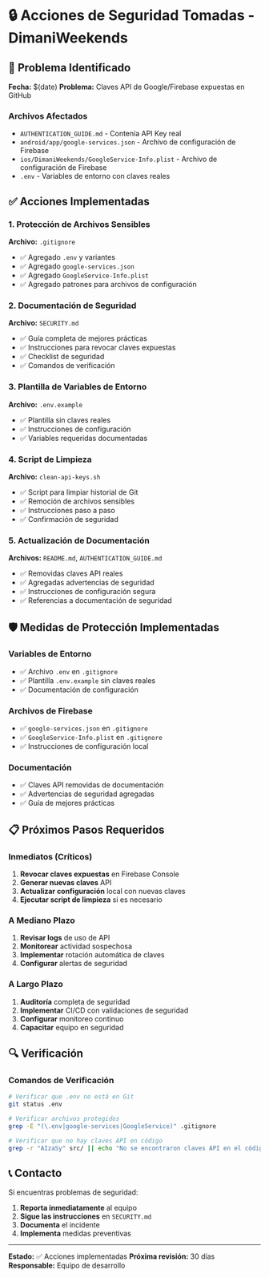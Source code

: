 # 🔒 Acciones de Seguridad Tomadas - DimaniWeekends

## 🚨 Problema Identificado

**Fecha:** $(date)
**Problema:** Claves API de Google/Firebase expuestas en GitHub

### Archivos Afectados
- `AUTHENTICATION_GUIDE.md` - Contenía API Key real
- `android/app/google-services.json` - Archivo de configuración de Firebase
- `ios/DimaniWeekends/GoogleService-Info.plist` - Archivo de configuración de Firebase
- `.env` - Variables de entorno con claves reales

## ✅ Acciones Implementadas

### 1. Protección de Archivos Sensibles

**Archivo:** `.gitignore`
- ✅ Agregado `.env` y variantes
- ✅ Agregado `google-services.json`
- ✅ Agregado `GoogleService-Info.plist`
- ✅ Agregado patrones para archivos de configuración

### 2. Documentación de Seguridad

**Archivo:** `SECURITY.md`
- ✅ Guía completa de mejores prácticas
- ✅ Instrucciones para revocar claves expuestas
- ✅ Checklist de seguridad
- ✅ Comandos de verificación

### 3. Plantilla de Variables de Entorno

**Archivo:** `.env.example`
- ✅ Plantilla sin claves reales
- ✅ Instrucciones de configuración
- ✅ Variables requeridas documentadas

### 4. Script de Limpieza

**Archivo:** `clean-api-keys.sh`
- ✅ Script para limpiar historial de Git
- ✅ Remoción de archivos sensibles
- ✅ Instrucciones paso a paso
- ✅ Confirmación de seguridad

### 5. Actualización de Documentación

**Archivos:** `README.md`, `AUTHENTICATION_GUIDE.md`
- ✅ Removidas claves API reales
- ✅ Agregadas advertencias de seguridad
- ✅ Instrucciones de configuración segura
- ✅ Referencias a documentación de seguridad

## 🛡️ Medidas de Protección Implementadas

### Variables de Entorno
- ✅ Archivo `.env` en `.gitignore`
- ✅ Plantilla `.env.example` sin claves reales
- ✅ Documentación de configuración

### Archivos de Firebase
- ✅ `google-services.json` en `.gitignore`
- ✅ `GoogleService-Info.plist` en `.gitignore`
- ✅ Instrucciones de configuración local

### Documentación
- ✅ Claves API removidas de documentación
- ✅ Advertencias de seguridad agregadas
- ✅ Guía de mejores prácticas

## 📋 Próximos Pasos Requeridos

### Inmediatos (Críticos)
1. **Revocar claves expuestas** en Firebase Console
2. **Generar nuevas claves** API
3. **Actualizar configuración** local con nuevas claves
4. **Ejecutar script de limpieza** si es necesario

### A Mediano Plazo
1. **Revisar logs** de uso de API
2. **Monitorear** actividad sospechosa
3. **Implementar** rotación automática de claves
4. **Configurar** alertas de seguridad

### A Largo Plazo
1. **Auditoría** completa de seguridad
2. **Implementar** CI/CD con validaciones de seguridad
3. **Configurar** monitoreo continuo
4. **Capacitar** equipo en seguridad

## 🔍 Verificación

### Comandos de Verificación
```bash
# Verificar que .env no está en Git
git status .env

# Verificar archivos protegidos
grep -E "(\.env|google-services|GoogleService)" .gitignore

# Verificar que no hay claves API en código
grep -r "AIzaSy" src/ || echo "No se encontraron claves API en el código"
```

## 📞 Contacto

Si encuentras problemas de seguridad:
1. **Reporta inmediatamente** al equipo
2. **Sigue las instrucciones** en `SECURITY.md`
3. **Documenta** el incidente
4. **Implementa** medidas preventivas

---

**Estado:** ✅ Acciones implementadas
**Próxima revisión:** 30 días
**Responsable:** Equipo de desarrollo 